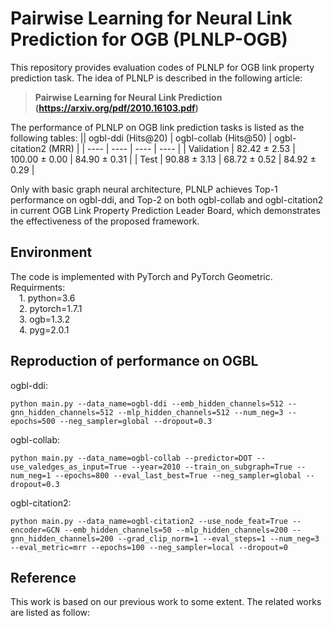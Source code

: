 # Pairwise Learning for Neural Link Prediction for OGB (PLNLP-OGB)
This repository provides evaluation codes of PLNLP for OGB link property prediction task. The idea of PLNLP is described in the following article:
>**Pairwise Learning for Neural Link Prediction (https://arxiv.org/pdf/2010.16103.pdf)**

The performance of PLNLP on OGB link prediction tasks is listed as the following tables:
||   ogbl-ddi (Hits@20)   |   ogbl-collab (Hits@50)   |  ogbl-citation2 (MRR)  |
|  ----  |  ----  | ----  | ----  |
|  Validation | 82.42 ± 2.53  | 100.00 ± 0.00 | 84.90 ± 0.31 |
|  Test | 90.88 ± 3.13  | 68.72 ± 0.52 | 84.92 ± 0.29 |

Only with basic graph neural architecture, PLNLP achieves Top-1 performance on ogbl-ddi, and Top-2 on both ogbl-collab and ogbl-citation2 in current OGB Link Property Prediction Leader Board, which demonstrates the effectiveness of the proposed framework.

## Environment
The code is implemented with PyTorch and PyTorch Geometric. Requirments:  
&emsp;1. python=3.6  
&emsp;2. pytorch=1.7.1  
&emsp;3. ogb=1.3.2  
&emsp;4. pyg=2.0.1

## Reproduction of performance on OGBL
ogbl-ddi:  

    python main.py --data_name=ogbl-ddi --emb_hidden_channels=512 --gnn_hidden_channels=512 --mlp_hidden_channels=512 --num_neg=3 --epochs=500 --neg_sampler=global --dropout=0.3 

ogbl-collab:  

    python main.py --data_name=ogbl-collab --predictor=DOT --use_valedges_as_input=True --year=2010 --train_on_subgraph=True --num_neg=1 --epochs=800 --eval_last_best=True --neg_sampler=global --dropout=0.3

ogbl-citation2:  

    python main.py --data_name=ogbl-citation2 --use_node_feat=True --encoder=GCN --emb_hidden_channels=50 --mlp_hidden_channels=200 --gnn_hidden_channels=200 --grad_clip_norm=1 --eval_steps=1 --num_neg=3 --eval_metric=mrr --epochs=100 --neg_sampler=local --dropout=0 

## Reference
This work is based on our previous work to some extent. The related works are listed as follow:

